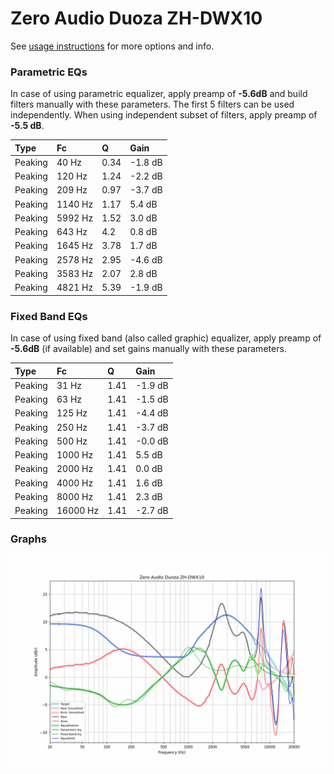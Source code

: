 # Zero Audio Duoza ZH-DWX10
See [usage instructions](https://github.com/jaakkopasanen/AutoEq#usage) for more options and info.

### Parametric EQs
In case of using parametric equalizer, apply preamp of **-5.6dB** and build filters manually
with these parameters. The first 5 filters can be used independently.
When using independent subset of filters, apply preamp of **-5.5 dB**.

| Type    | Fc      |    Q | Gain    |
|:--------|:--------|:-----|:--------|
| Peaking | 40 Hz   | 0.34 | -1.8 dB |
| Peaking | 120 Hz  | 1.24 | -2.2 dB |
| Peaking | 209 Hz  | 0.97 | -3.7 dB |
| Peaking | 1140 Hz | 1.17 | 5.4 dB  |
| Peaking | 5992 Hz | 1.52 | 3.0 dB  |
| Peaking | 643 Hz  | 4.2  | 0.8 dB  |
| Peaking | 1645 Hz | 3.78 | 1.7 dB  |
| Peaking | 2578 Hz | 2.95 | -4.6 dB |
| Peaking | 3583 Hz | 2.07 | 2.8 dB  |
| Peaking | 4821 Hz | 5.39 | -1.9 dB |

### Fixed Band EQs
In case of using fixed band (also called graphic) equalizer, apply preamp of **-5.6dB**
(if available) and set gains manually with these parameters.

| Type    | Fc       |    Q | Gain    |
|:--------|:---------|:-----|:--------|
| Peaking | 31 Hz    | 1.41 | -1.9 dB |
| Peaking | 63 Hz    | 1.41 | -1.5 dB |
| Peaking | 125 Hz   | 1.41 | -4.4 dB |
| Peaking | 250 Hz   | 1.41 | -3.7 dB |
| Peaking | 500 Hz   | 1.41 | -0.0 dB |
| Peaking | 1000 Hz  | 1.41 | 5.5 dB  |
| Peaking | 2000 Hz  | 1.41 | 0.0 dB  |
| Peaking | 4000 Hz  | 1.41 | 1.6 dB  |
| Peaking | 8000 Hz  | 1.41 | 2.3 dB  |
| Peaking | 16000 Hz | 1.41 | -2.7 dB |

### Graphs
![](./Zero%20Audio%20Duoza%20ZH-DWX10.png)